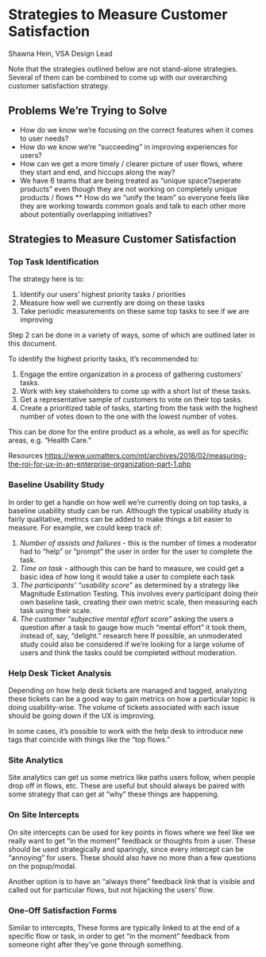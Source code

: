# Strategies to Measure Customer Satisfaction
Shawna Hein, VSA Design Lead

Note that the strategies outlined below are not stand-alone strategies. Several of them can be combined to come up with our overarching customer satisfaction strategy.

## Problems We’re Trying to Solve
* How do we know we’re focusing on the correct features when it comes to user needs?
* How do we know we’re “succeeding” in improving experiences for users?
* How can we get a more timely / clearer picture of user flows, where they start and end, and hiccups along the way?
* We have 6 teams that are being treated as “unique space”/seperate products” even though they are not working on completely unique products / flows
** How do we “unify the team” so everyone feels like they are working towards common goals and talk to each other more about potentially overlapping initiatives?

## Strategies to Measure Customer Satisfaction
### Top Task Identification
The strategy here is to:
1. Identify our users’ highest priority tasks / priorities
2. Measure how well we currently are doing on these tasks
3. Take periodic measurements on these same top tasks to see if we are improving

Step 2 can be done in a variety of ways, some of which are outlined later in this document.

To identify the highest priority tasks, it’s recommended to:
1. Engage the entire organization in a process of gathering customers’ tasks.
2. Work with key stakeholders to come up with a short list of these tasks.
3. Get a representative sample of customers to vote on their top tasks.
4. Create a prioritized table of tasks, starting from the task with the highest number of votes down to the one with the lowest number of votes.

This can be done for the entire product as a whole, as well as for specific areas, e.g. “Health Care.”

Resources
https://www.uxmatters.com/mt/archives/2018/02/measuring-the-roi-for-ux-in-an-enterprise-organization-part-1.php

### Baseline Usability Study
In order to get a handle on how well we’re currently doing on top tasks, a baseline usability study can be run.  Although the typical usability study is fairly qualitative, metrics can be added to make things a bit easier to measure. For example, we could keep track of:
1. *Number of assists and failures* - this is the number of times a moderator had to “help” or “prompt” the user in order for the user to complete the task.
2. *Time on task* - although this can be hard to measure, we could get a basic idea of how long it would take a user to complete each task
3. *The participants’ “usability score”* as determined by a strategy like Magnitude Estimation Testing. This involves every participant doing their own baseline task, creating their own metric scale, then measuring each task using their scale.
4. *The customer “subjective mental effort score”* asking the users a question after a task to gauge how much “mental effort” it took them, instead of, say, “delight.”  research here
If possible, an unmoderated study could also be considered if we’re looking for a large volume of users and think the tasks could be completed without moderation.

### Help Desk Ticket Analysis
Depending on how help desk tickets are managed and tagged, analyzing these tickets can be a good way to gain metrics on how a particular topic is doing usability-wise. The volume of tickets associated with each issue should be going down if the UX is improving.

In some cases, it’s possible to work with the help desk to introduce new tags that coincide with things like the “top flows.”

### Site Analytics
Site analytics can get us some metrics like paths users follow, when people drop off in flows, etc. These are useful but should always be paired with some strategy that can get at “why” these things are happening.

### On Site Intercepts
On site intercepts can be used for key points in flows where we feel like we really want to get “in the moment” feedback or thoughts from a user. These should be used strategically and sparingly, since every intercept can be “annoying” for users.  These should also have no more than a few questions on the popup/modal.  

Another option is to have an “always there” feedback link that is visible and called out for particular flows, but not hijacking the users’ flow.

### One-Off Satisfaction Forms
Similar to intercepts, These forms are typically linked to at the end of a specific flow or task, in order to get “in the moment” feedback from someone right after they’ve gone through something. 
